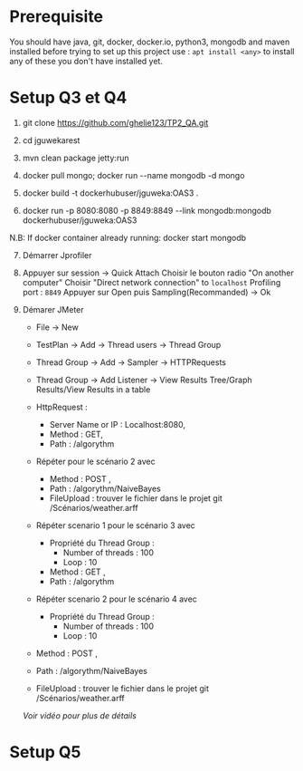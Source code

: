 # Prerequisite

You should have java, git, docker, docker.io, python3, mongodb and maven installed before trying to set up this project
use :  ```apt install <any>``` to install any of these you don't have installed yet. 

# Setup Q3 et Q4

1) git clone https://github.com/ghelie123/TP2_QA.git

2) cd jguwekarest

3) mvn clean package jetty:run

4) docker pull mongo; docker run --name mongodb -d mongo

5) docker build -t dockerhubuser/jguweka:OAS3 .

6) docker run -p 8080:8080 -p 8849:8849 --link mongodb:mongodb dockerhubuser/jguweka:OAS3
 
N.B: If docker container already running: docker start mongodb

7) Démarrer Jprofiler

8) Appuyer sur session -> Quick Attach
   Choisir le bouton radio "On another computer"
   Choisir "Direct network connection" to `localhost` Profiling port : `8849`
   Appuyer sur Open puis Sampling(Recommanded) -> Ok

9) Démarer JMeter  
   - File -> New  
   - TestPlan -> Add -> Thread users -> Thread Group  
   - Thread Group -> Add -> Sampler -> HTTPRequests  
   - Thread Group -> Add Listener -> View Results Tree/Graph Results/View Results in a table  
   - HttpRequest :   
      - Server Name or IP : Localhost:8080,  
      - Method : GET,   
      - Path : /algorythm  

   - Répéter pour le scénario 2 avec   
     - Method : POST ,  
     - Path : /algorythm/NaiveBayes  
     - FileUpload : trouver le fichier dans le projet git /Scénarios/weather.arff  
    
   - Répéter scenario 1 pour le scénario 3 avec   
     - Propriété du Thread Group :   
       - Number of threads : 100  
       - Loop : 10  
     - Method : GET ,  
     - Path : /algorythm  
    
    - Répéter scenario 2 pour le scénario 4 avec   
      - Propriété du Thread Group :   
         - Number of threads : 100  
         - Loop : 10  
    - Method : POST ,  
    - Path : /algorythm/NaiveBayes  
    - FileUpload : trouver le fichier dans le projet git /Scénarios/weather.arff  

    *Voir vidéo pour plus de détails*  

# Setup Q5
